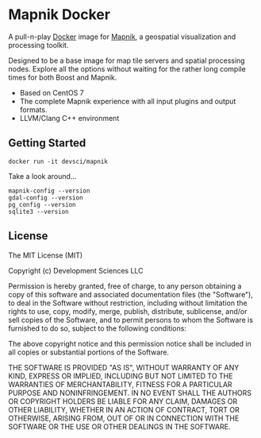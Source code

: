 # Mapnik Docker

A pull-n-play [Docker](https://www.docker.com/) image for [Mapnik](http://mapnik.org/),
a geospatial visualization and processing toolkit.

Designed to be a base image for map tile servers and spatial processing nodes. Explore all the options
without waiting for the rather long compile times for both Boost and Mapnik.

* Based on CentOS 7
* The complete Mapnik experience with all input plugins and output formats.
* LLVM/Clang C++ environment

## Getting Started

    docker run -it devsci/mapnik

Take a look around...

    mapnik-config --version
    gdal-config --version
    pg_config --version
    sqlite3 --version

## License

The MIT License (MIT)

Copyright (c) Development Sciences LLC

Permission is hereby granted, free of charge, to any person obtaining a copy
of this software and associated documentation files (the "Software"), to deal
in the Software without restriction, including without limitation the rights
to use, copy, modify, merge, publish, distribute, sublicense, and/or sell
copies of the Software, and to permit persons to whom the Software is
furnished to do so, subject to the following conditions:

The above copyright notice and this permission notice shall be included in
all copies or substantial portions of the Software.

THE SOFTWARE IS PROVIDED "AS IS", WITHOUT WARRANTY OF ANY KIND, EXPRESS OR
IMPLIED, INCLUDING BUT NOT LIMITED TO THE WARRANTIES OF MERCHANTABILITY,
FITNESS FOR A PARTICULAR PURPOSE AND NONINFRINGEMENT. IN NO EVENT SHALL THE
AUTHORS OR COPYRIGHT HOLDERS BE LIABLE FOR ANY CLAIM, DAMAGES OR OTHER
LIABILITY, WHETHER IN AN ACTION OF CONTRACT, TORT OR OTHERWISE, ARISING FROM,
OUT OF OR IN CONNECTION WITH THE SOFTWARE OR THE USE OR OTHER DEALINGS IN
THE SOFTWARE.